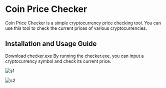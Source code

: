 # Coin Price Checker

Coin Price Checker is a simple cryptocurrency price checking tool. You can use this tool to check the current prices of various cryptocurrencies.

## Installation and Usage Guide

Download checker.exe 
By running the checker.exe, you can input a cryptocurrency symbol and check its current price.

![s1](https://github.com/zxcvbas12/CryptoPriceChecker/assets/123799257/71004ae4-fbd4-4930-be5e-34d485879e26)

![s2](https://github.com/zxcvbas12/CryptoPriceChecker/assets/123799257/9a31f2af-2957-456a-aa7b-00d3e852033a)
